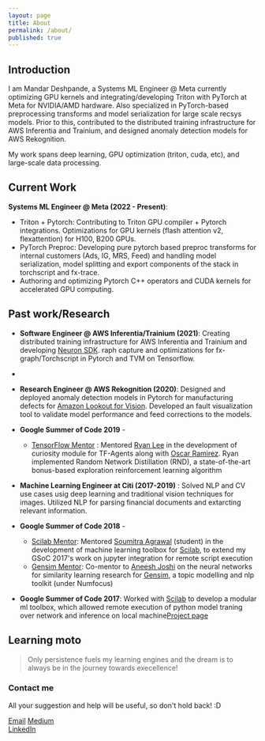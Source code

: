 ```yaml
---
layout: page
title: About
permalink: /about/
published: true
---
```

## Introduction

I am Mandar Deshpande, a Systems ML Engineer @ Meta currently optimizing GPU kernels and integrating/developing Triton with PyTorch at Meta for NVIDIA/AMD hardware. Also specialized in PyTorch-based preprocessing transforms and model serialization for large scale recsys models. Prior to this, contributed to the distributed training infrastructure for AWS Inferentia and Trainium, and designed anomaly detection models for AWS Rekognition. 

My work spans deep learning, GPU optimization (triton, cuda, etc), and large-scale data processing.


## Current Work

**Systems ML Engineer @ Meta (2022 - Present)**: 
  - Triton + Pytorch: Contributing to Triton GPU compiler + Pytorch integrations. Optimizations for GPU kernels (flash attention v2, flexattention) for H100, B200 GPUs.
  - PyTorch Preproc: Developing pure pytorch based preproc transforms for internal customers (Ads, IG, MRS, Feed) and handling model serialization, model splitting and export components of the stack in torchscript and fx-trace.
  - Authoring and optimizing Pytorch C++ operators and CUDA kernels for accelerated GPU computing.

## Past work/Research

- **Software Engineer @ AWS Inferentia/Trainium (2021)**: Creating distributed training infrastructure for AWS Inferentia and Trainium and developing [Neuron SDK](https://awsdocs-neuron.readthedocs-hosted.com/en/latest/).  raph capture and optimizations for fx-graph/Torchscript in Pytorch and TVM on Tensorflow.
- 
- **Research Engineer @ AWS Rekognition (2020)**:  Designed and deployed anomaly detection models in Pytorch for manufacturing defects for [Amazon Lookout for Vision](https://aws.amazon.com/lookout-for-vision/). Developed an fault visualization tool to validate model performance and feed corrections to the models.

- **Google Summer of Code 2019** -
  - [TensorFlow Mentor](https://summerofcode.withgoogle.com/projects/#4814181524570112) : Mentored [Ryan Lee](https://www.linkedin.com/in/seungjaeryanlee/) in the development of curiosity module for TF-Agents along with [Oscar Ramirez](https://www.linkedin.com/in/oscar-ramirez-905913b9/). Ryan implemented Random Network Distillation (RND),  a state-of-the-art bonus-based exploration reinforcement learning algorithm

- **Machine Learning Engineer at Citi (2017-2019)** : Solved NLP and CV use cases usig deep learning and traditional vision techniques for images. Utilized NLP for parsing financial documents and extarcting relevant information.
  
- **Google Summer of Code 2018** -   
  - [Scilab Mentor](https://summerofcode.withgoogle.com/projects/#4959724454281216): Mentored [Soumitra Agrawal](https://www.linkedin.com/in/soumitra-agarwal/) (student) in the development of machine learning toolbox for [Scilab](https://www.scilab.org), to extend my GSoC 2017's work on jupyter integration for remote script execution
  - [Gensim Mentor](https://summerofcode.withgoogle.com/projects/#4788943535472640): Co-mentor to [Aneesh Joshi](https://www.linkedin.com/in/aneeshyjoshi/) on the neural networks for similarity learning research for [Gensim](https://radimrehurek.com/gensim/), a topic modelling and nlp toolkit (under Numfocus) 
  
- **Google Summer of Code 2017**: Worked with [Scilab](https://www.scilab.org) to develop a modular ml toolbox, which allowed remote execution of python model traning over network and inference on local machine<a href="https://summerofcode.withgoogle.com/projects/#6738686042439680">Project page</a>  




## Learning moto
>Only persistence fuels my learning engines and the dream is to always be in the journey towards execellence!  
  


### Contact me
All your suggestion and help will be useful, so don't hold back! :D  

[Email](razzormandar@gmail.com)
[Medium](https://medium.com/@razzormandar)  
[LinkedIn](https://www.linkedin.com/in/mandardeshpande1995/)
